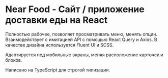 # Near Food - Сайт / приложение доставки еды на React

Полностью рабочее, позволяет просматривать меню, менять опции. Взаимодействует с имитацией API с помощью React Query и Axios. В качестве дизайна используется Fluent UI и SCSS. 

Адаптируется под мобильные экраны, меняя расположение карточек и блоков.

Написано на TypeScript для строгой типизации.
